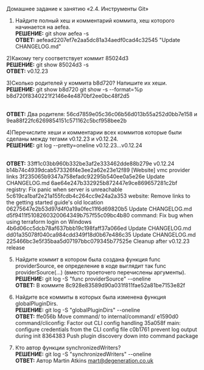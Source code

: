 Домашнее задание к занятию «2.4. Инструменты Git»

1) Найдите полный хеш и комментарий коммита, хеш которого начинается на aefea.
<br/><b>РЕШЕНИЕ:</b> git show aefea -s
<br/><b>ОТВЕТ:</b> aefead2207ef7e2aa5dc81a34aedf0cad4c32545 "Update CHANGELOG.md"

2)Какому тегу соответствует коммит 85024d3
<br/><b>РЕШЕНИЕ:</b>  git show 85024d3 -s
<br/><b>ОТВЕТ:</b> v0.12.23

3)Сколько родителей у коммита b8d720? Напишите их хеши.
<br/><b>РЕШЕНИЕ:</b> 
git show b8d720
git show -s --format=%p  b8d720f8340221f2146e4e4870bf2ee0bc48f2d5

<br/><b>ОТВЕТ:</b> Два родителя: 56cd7859e05c36c06b56d013b55a252d0bb7e158 и 9ea88f22fc6269854151c571162c5bcf958bee2b

4)Перечислите хеши и комментарии всех коммитов которые были сделаны между тегами v0.12.23 и v0.12.24.
<br/><b>РЕШЕНИЕ:</b> git log --pretty=oneline v0.12.23...v0.12.24

<br/><b>ОТВЕТ:</b>
33ff1c03bb960b332be3af2e333462dde88b279e v0.12.24
b14b74c4939dcab573326f4e3ee2a62e23e12f89 [Website] vmc provider links
3f235065b9347a758efadc92295b540ee0a5e26e Update CHANGELOG.md
6ae64e247b332925b872447e9ce869657281c2bf registry: Fix panic when server is unreachable
5c619ca1baf2e21a155fcdb4c264cc9e24a2a353 website: Remove links to the getting started guide's old location
06275647e2b53d97d4f0a19a0fec11f6d69820b5 Update CHANGELOG.md
d5f9411f5108260320064349b757f55c09bc4b80 command: Fix bug when using terraform login on Windows
4b6d06cc5dcb78af637bbb19c198faff37a066ed Update CHANGELOG.md
dd01a35078f040ca984cdd349f18d0b67e486c35 Update CHANGELOG.md
225466bc3e5f35baa5d07197bbc079345b77525e Cleanup after v0.12.23 release

5) Найдите коммит в котором была создана функция func providerSource, ее определение в коде выглядит так func providerSource(...) (вместо троеточего перечислены аргументы).
<br/><b>РЕШЕНИЕ:</b> git log -S "func providerSource" --oneline
<br/><b>ОТВЕТ:</b> В коммите 8c928e83589d90a031f811fae52a81be7153e82f

6) Найдите все коммиты в которых была изменена функция globalPluginDirs.
<br/><b>РЕШЕНИЕ:</b> git log -S "globalPluginDirs" --oneline
<br/><b>ОТВЕТ:</b>
ffe056b Move command/ to internal/command/
e1590d0 command/cliconfig: Factor out CLI config handling
35a058f main: configure credentials from the CLI config file
c0b1761 prevent log output during init
8364383 Push plugin discovery down into command package

7) Кто автор функции synchronizedWriters?
<br/><b>РЕШЕНИЕ:</b> git log -S "synchronizedWriters" --oneline
<br/><b>ОТВЕТ:</b> Автор Martin Atkins mart@degeneration.co.uk
